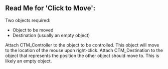Read Me for 'Click to Move':
-------------------------------

Two objects required:
* Object to be moved
* Destination (usually an empty object)

Attach CTM_Controller to the object to be controlled. This object will move to the location of the mouse upon right-click.
Attach CTM_Destination to the object that represents the position the other object should move to. This is likely an empty object.
